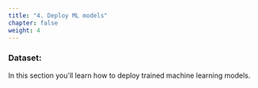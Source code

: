 ```yaml
---
title: "4. Deploy ML models"
chapter: false
weight: 4
---
```


### Dataset:
In this section you'll learn how to deploy trained machine learning models.
